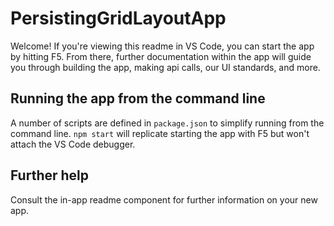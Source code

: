 # PersistingGridLayoutApp

Welcome! If you're viewing this readme in VS Code, you can start the app by hitting F5. From there, further documentation within the app will guide you through building the app, making api calls, our UI standards, and more.

## Running the app from the command line

A number of scripts are defined in `package.json` to simplify running from the command line. `npm start` will replicate starting the app with F5 but won't attach the VS Code debugger.

## Further help

Consult the in-app readme component for further information on your new app.
